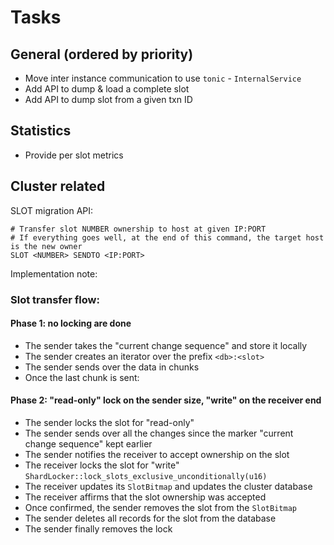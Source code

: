 # Tasks

## General (ordered by priority)

* Move inter instance communication to use `tonic` - `InternalService`
* Add API to dump & load a complete slot
* Add API to dump slot from a given txn ID

## Statistics

- Provide per slot metrics

## Cluster related

SLOT migration API:

```
# Transfer slot NUMBER ownership to host at given IP:PORT
# If everything goes well, at the end of this command, the target host is the new owner
SLOT <NUMBER> SENDTO <IP:PORT>
```


Implementation note:

### Slot transfer flow:

#### Phase 1: no locking are done

- The sender takes the "current change sequence" and store it locally
- The sender creates an iterator over the prefix `<db>:<slot>`
- The sender sends over the data in chunks
- Once the last chunk is sent:

#### Phase 2: "read-only" lock on the sender size, "write" on the receiver end

- The sender locks the slot for "read-only"
- The sender sends over all the changes since the marker "current change sequence" kept earlier
- The sender notifies the receiver to accept ownership on the slot
- The receiver locks the slot for "write" `ShardLocker::lock_slots_exclusive_unconditionally(u16)`
- The receiver updates its `SlotBitmap` and updates the cluster database
- The receiver affirms that the slot ownership was accepted
- Once confirmed, the sender removes the slot from the `SlotBitmap`
- The sender deletes all records for the slot from the database
- The sender finally removes the lock
